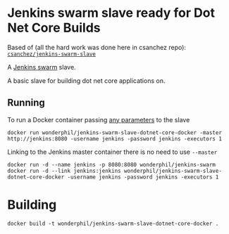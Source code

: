 # Jenkins swarm slave ready for Dot Net Core Builds

Based of (all the hard work was done here in csanchez repo):
[`csanchez/jenkins-swarm-slave`](https://registry.hub.docker.com/u/csanchez/jenkins-swarm-slave/)

A [Jenkins swarm](https://wiki.jenkins-ci.org/display/JENKINS/Swarm+Plugin) slave.

A basic slave for building dot net core applications on.

## Running

To run a Docker container passing [any parameters](https://wiki.jenkins-ci.org/display/JENKINS/Swarm+Plugin#SwarmPlugin-AvailableOptions) to the slave

    docker run wonderphil/jenkins-swarm-slave-dotnet-core-docker -master http://jenkins:8080 -username jenkins -password jenkins -executors 1

Linking to the Jenkins master container there is no need to use `--master`

    docker run -d --name jenkins -p 8080:8080 wonderphil/jenkins-swarm
    docker run -d --link jenkins:jenkins wonderphil/jenkins-swarm-slave-dotnet-core-docker -username jenkins -password jenkins -executors 1


# Building

    docker build -t wonderphil/jenkins-swarm-slave-dotnet-core-docker .

